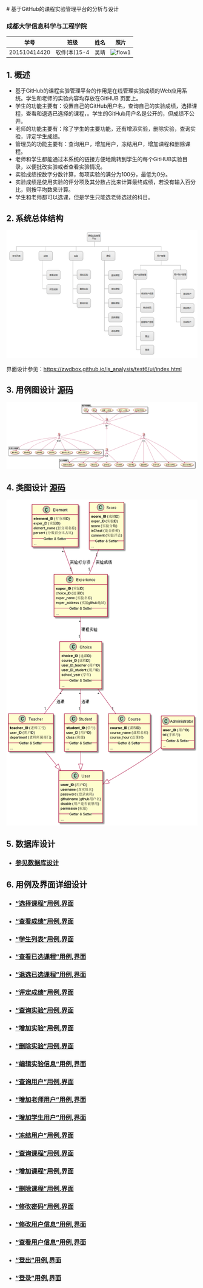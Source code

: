 ﻿﻿# 基于GitHub的课程实验管理平台的分析与设计

### 成都大学信息科学与工程学院

|学号|班级|姓名|照片|
|:-------:|:-------------: | :----------:|:---:|
|201510414420|软件(本)15-4|吴靖|![flow1](../jing.jpg)|

## 1. 概述
- 基于GitHub的课程实验管理平台的作用是在线管理实验成绩的Web应用系统。学生和老师的实验内容均存放在GitHUB
页面上。
- 学生的功能主要有：设置自己的GitHub用户名，查询自己的实验成绩，选择课程，查看和退选已选择的课程，。学生的GitHub用户名是公开的，但成绩不公开。
- 老师的功能主要有：除了学生的主要功能，还有增添实验，删除实验，查询实验，评定学生成绩。
- 管理员的功能主要有：查询用户，增加用户，冻结用户，增加课程和删除课程。
- 老师和学生都能通过本系统的链接方便地跳转到学生的每个GitHUB实验目录，以便批改实验或者查看实验情况。
- 实验成绩按数字分数计算，每项实验的满分为100分，最低为0分。
- 实验成绩是使用实验的评分项及其分数占比来计算最终成绩，若没有输入百分比，则按平均数来计算。
- 学生和老师都可以选课，但是学生只能选老师选过的科目。
    
## 2. 系统总体结构
![](系统总体结构.png)

界面设计参见：https://zwdbox.github.io/is_analysis/test6/ui/index.html
    
## 3. 用例图设计 [源码](src/UseCase.puml)
![](UseCase.png)

## 4. 类图设计 [源码](src/class.puml)
![](./class.png)

## 5. 数据库设计
- ### [参见数据库设计](数据库设计.md)

## 6. 用例及界面详细设计
- ### [“选择课程”用例](./用例/选择课程.md),[界面](https://ikowalski.github.io/is_analysis/test6/ui/选择课程.html)
- ### [“查看成绩”用例](./用例/查看成绩.md),[界面](https://ikowalski.github.io/is_analysis/test6/ui/查看成绩.html)
- ### [“学生列表”用例](./用例/学生列表.md),[界面](https://ikowalski.github.io/is_analysis/test6/ui/index.html)
- ### [“查看已选课程”用例](./用例/查看已选课程.md),[界面](https://ikowalski.github.io/is_analysis/test6/ui/查看已选课程.html)
- ### [“退选已选课程”用例](./用例/退选已选课程.md),[界面](https://ikowalski.github.io/is_analysis/test6/ui/查看已选课程.html)

- ### [“评定成绩”用例](./用例/评定成绩.md),[界面](https://ikowalski.github.io/is_analysis/test6/ui/评定成绩.html)
- ### [“查询实验”用例](./用例/查询实验.md),[界面](https://ikowalski.github.io/is_analysis/test6/ui/查询实验.html)
- ### [“增加实验”用例](./用例/增加实验.md),[界面](https://ikowalski.github.io/is_analysis/test6/ui/设置实验信息.html)
- ### [“删除实验”用例](./用例/删除实验.md),[界面](https://ikowalski.github.io/is_analysis/test6/ui/查询实验.html)
- ### [“编辑实验信息”用例](./用例/编辑实验信息.md),[界面](https://ikowalski.github.io/is_analysis/test6/ui/设置实验信息.html)

- ### [“查询用户”用例](./用例/查询用户.md),[界面](https://ikowalski.github.io/is_analysis/test6/ui/查询用户.html)
- ### [“增加老师用户”用例](./用例/增加老师用户.md),[界面](https://ikowalski.github.io/is_analysis/test6/ui/增加用户.html)
- ### [“增加学生用户”用例](./用例/增加学生用户.md),[界面](https://ikowalski.github.io/is_analysis/test6/ui/增加用户.html)
- ### [“冻结用户”用例](./用例/冻结用户.md),[界面](https://ikowalski.github.io/is_analysis/test6/ui/查询用户.html)
- ### [“查询课程”用例](./用例/查询课程.md),[界面](https://ikowalski.github.io/is_analysis/test6/ui/查询课程.html)
- ### [“增加课程”用例](./用例/增加课程.md),[界面](https://ikowalski.github.io/is_analysis/test6/ui/增加课程.html)
- ### [“删除课程”用例](./用例/删除课程.md),[界面](https://ikowalski.github.io/is_analysis/test6/ui/查询课程.html)

- ### [“修改密码”用例](./用例/修改密码.md),[界面](https://ikowalski.github.io/is_analysis/test6/ui/顶部菜单.html)
- ### [“修改用户信息”用例](./用例/修改用户信息.md),[界面](https://ikowalski.github.io/is_analysis/test6/ui/顶部菜单.html)
- ### [“查看用户信息”用例](./用例/查看用户信息.md),[界面](https://ikowalski.github.io/is_analysis/test6/ui/顶部菜单.html)
- ### [“登出”用例](./用例/登出.md),[界面](https://ikowalski.github.io/is_analysis/test6/ui/顶部菜单.html)
- ### [“登录”用例](./用例/登录.md),[界面](https://ikowalski.github.io/is_analysis/test6/ui/登录.html)